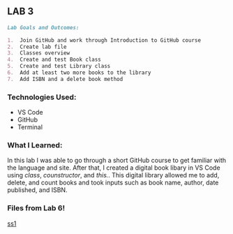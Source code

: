 ## LAB 3

```markdown
Lab Goals and Outcomes:

1.  Join GitHub and work through Introduction to GitHub course
2.  Create lab file
3.  Classes overview
4.  Create and test Book class
5.  Create and test Library class
6.  Add at least two more books to the library
7.  Add ISBN and a delete book method

```

### Technologies Used:
- VS Code
- GitHub
- Terminal

### What I Learned:
In this lab I was able to go through a short GitHub course to get familiar with the language and site. After that, I created a digital book libary in VS Code using *class*, *counstructor*, and *this.*. This digital library allowed me to add, delete, and count books and took inputs such as book name, author, date published, and ISBN. 

### Files from Lab 6!

[ss1](lab03.png)
